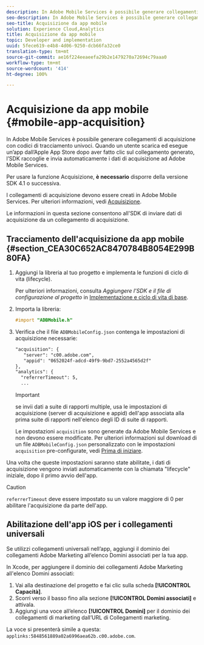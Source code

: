 ```yaml
---
description: In Adobe Mobile Services è possibile generare collegamenti di acquisizione con codici di tracciamento univoci. Quando un utente scarica ed esegue un’app dall’Apple App Store dopo aver fatto clic sul collegamento generato, l’SDK raccoglie e invia automaticamente i dati di acquisizione ad Adobe Mobile Services.
seo-description: In Adobe Mobile Services è possibile generare collegamenti di acquisizione con codici di tracciamento univoci. Quando un utente scarica ed esegue un’app dall’Apple App Store dopo aver fatto clic sul collegamento generato, l’SDK raccoglie e invia automaticamente i dati di acquisizione ad Adobe Mobile Services.
seo-title: Acquisizione da app mobile
solution: Experience Cloud,Analytics
title: Acquisizione da app mobile
topic: Developer and implementation
uuid: 5fece619-e4b8-4d06-9250-dcb66fa32ce0
translation-type: tm+mt
source-git-commit: ae16f224eeaeefa29b2e1479270a72694c79aaa0
workflow-type: tm+mt
source-wordcount: '414'
ht-degree: 100%

---
```



# Acquisizione da app mobile {#mobile-app-acquisition}

In Adobe Mobile Services è possibile generare collegamenti di acquisizione con codici di tracciamento univoci. Quando un utente scarica ed esegue un’app dall’Apple App Store dopo aver fatto clic sul collegamento generato, l’SDK raccoglie e invia automaticamente i dati di acquisizione ad Adobe Mobile Services.

Per usare la funzione Acquisizione, **è necessario** disporre della versione SDK 4.1 o successiva.

I collegamenti di acquisizione devono essere creati in Adobe Mobile Services. Per ulteriori informazioni, vedi [Acquisizione](/help/using/acquisition-main/acquisition-main.md).

Le informazioni in questa sezione consentono all&#39;SDK di inviare dati di acquisizione da un collegamento di acquisizione.

## Tracciamento dell&#39;acquisizione da app mobile {#section_CEA30C652AC8470784B8054E299B80FA}

1. Aggiungi la libreria al tuo progetto e implementa le funzioni di ciclo di vita (lifecycle).

   Per ulteriori informazioni, consulta *Aggiungere l’SDK e il file di configurazione al progetto* in [Implementazione e ciclo di vita di base](/help/ios/getting-started/dev-qs.md).
1. Importa la libreria:

   ```objective-c
   #import "ADBMobile.h"
   ```

1. Verifica che il file `ADBMobileConfig.json` contenga le impostazioni di acquisizione necessarie:

   ```xml
   "acquisition": { 
      "server": "c00.adobe.com", 
      "appid": "0652024f-adcd-49f9-9bd7-2552a4565d2f" 
   }, 
   "analytics": { 
     "referrerTimeout": 5, 
     ...
   ```

   >[!IMPORTANT]
   >
   >se invii dati a suite di rapporti multiple, usa le impostazioni di acquisizione (server di acquisizione e appid) dell&#39;app associata alla prima suite di rapporti nell&#39;elenco degli ID di suite di rapporti.

   Le impostazioni `acquisition` sono generate da Adobe Mobile Services e non devono essere modificate. Per ulteriori informazioni sul download di un file `ADBMobileConfig.json` personalizzato con le impostazioni `acquisition` pre-configurate, vedi [Prima di iniziare](/help/ios/getting-started/requirements.md).

Una volta che queste impostazioni saranno state abilitate, i dati di acquisizione vengono inviati automaticamente con la chiamata &quot;lifecycle&quot; iniziale, dopo il primo avvio dell&#39;app.

>[!CAUTION]
>
>`referrerTimeout` deve essere impostato su un valore maggiore di 0 per abilitare l&#39;acquisizione da parte dell&#39;app.

## Abilitazione dell&#39;app iOS per i collegamenti universali

Se utilizzi collegamenti universali nell’app, aggiungi il dominio dei collegamenti Adobe Marketing all’elenco Domini associati per la tua app.

In Xcode, per aggiungere il dominio dei collegamenti Adobe Marketing all&#39;elenco Domini associati:

1. Vai alla destinazione del progetto e fai clic sulla scheda **[!UICONTROL Capacità]**.
2. Scorri verso il basso fino alla sezione **[!UICONTROL Domini associati]** e attivala.
3. Aggiungi una voce all’elenco **[!UICONTROL Domini]** per il dominio dei collegamenti di marketing dall’URL di Collegamenti marketing.

La voce si presenterà simile a questa: `applinks:5848561889a02a6996aea62b.c00.adobe.com`.